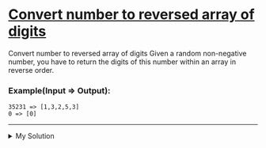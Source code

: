 # [Convert number to reversed array of digits](https://www.codewars.com/kata/5583090cbe83f4fd8c000051)

Convert number to reversed array of digits
Given a random non-negative number, you have to return the digits of this number within an array in reverse order.

### Example(Input => Output):

```
35231 => [1,3,2,5,3]
0 => [0]
```

---

<details><summary>My Solution</summary>

```js
function digitize(n) {
  // Convert the number to a string, split it into an array of digits, map each digit to a number, and reverse the array
  return String(n)
    .split('')
    .map(a => Number(a))
    .reverse()
}
```

</details>
